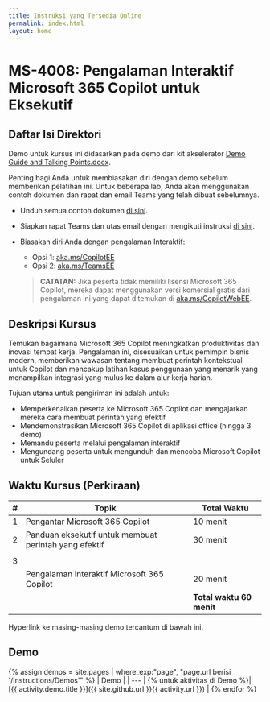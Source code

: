 ```yaml
---
title: Instruksi yang Tersedia Online
permalink: index.html
layout: home
---
```


# MS-4008: Pengalaman Interaktif Microsoft 365 Copilot untuk Eksekutif 

## Daftar Isi Direktori

Demo untuk kursus ini didasarkan pada demo dari kit akselerator [Demo Guide and Talking Points.docx](https://microsoft.seismic.com/Link/Content/DCJC9CXBThjcFGfJjJXMQ2jXqfCG).

Penting bagi Anda untuk membiasakan diri dengan demo sebelum memberikan pelatihan ini. Untuk beberapa lab, Anda akan menggunakan contoh dokumen dan rapat dan email Teams yang telah dibuat sebelumnya.

- Unduh semua contoh dokumen [di sini](https://github.com/MicrosoftLearning/MS-4008-Microsoft-365-Copilot-Interactive-Experience-for-Executives/tree/master/ResourceFiles).
- Siapkan rapat Teams dan utas email dengan mengikuti instruksi [di sini](https://microsoft.seismic.com/Link/Content/DCFPQWmT2DMXC8WJjgjP4H44GWXG).
- Biasakan diri Anda dengan pengalaman Interaktif:
    - Opsi 1: [aka.ms/CopilotEE](https://aka.ms/CopilotEE)
    - Opsi 2: [aka.ms/TeamsEE](https://aka.ms/TeamsEE)

    > **CATATAN:** Jika peserta tidak memiliki lisensi Microsoft 365 Copilot, mereka dapat menggunakan versi komersial gratis dari pengalaman ini yang dapat ditemukan di [aka.ms/CopilotWebEE](https://aka.ms/CopilotWebEE).

## Deskripsi Kursus

Temukan bagaimana Microsoft 365 Copilot meningkatkan produktivitas dan inovasi tempat kerja. Pengalaman ini, disesuaikan untuk pemimpin bisnis modern, memberikan wawasan tentang membuat perintah kontekstual untuk Copilot dan mencakup latihan kasus penggunaan yang menarik yang menampilkan integrasi yang mulus ke dalam alur kerja harian.

Tujuan utama untuk pengiriman ini adalah untuk:

- Memperkenalkan peserta ke Microsoft 365 Copilot dan mengajarkan mereka cara membuat perintah yang efektif
- Mendemonstrasikan Microsoft 365 Copilot di aplikasi office (hingga 3 demo)
- Memandu peserta melalui pengalaman interaktif
- Mengundang peserta untuk mengunduh dan mencoba Microsoft Copilot untuk Seluler

## Waktu Kursus (Perkiraan) 

| # | Topik                                 | Total Waktu      |
|---|---------------------------------------|-----------------|
| 1 | Pengantar Microsoft 365 Copilot | 10 menit    |
| 2 | Panduan eksekutif untuk membuat perintah yang efektif | 30 menit
                |
| 3
           | Pengalaman interaktif Microsoft 365 Copilot  | 20 menit      |
|   |                                       | **Total waktu 60 menit** |


Hyperlink ke masing-masing demo tercantum di bawah ini.

## Demo

{% assign demos = site.pages | where_exp:"page", "page.url berisi '/Instructions/Demos'" %}
| Demo |
| --- |
{% untuk aktivitas di Demo %}| [{{ activity.demo.title }}]({{ site.github.url }}{{ activity.url }}) |
{% endfor %}
